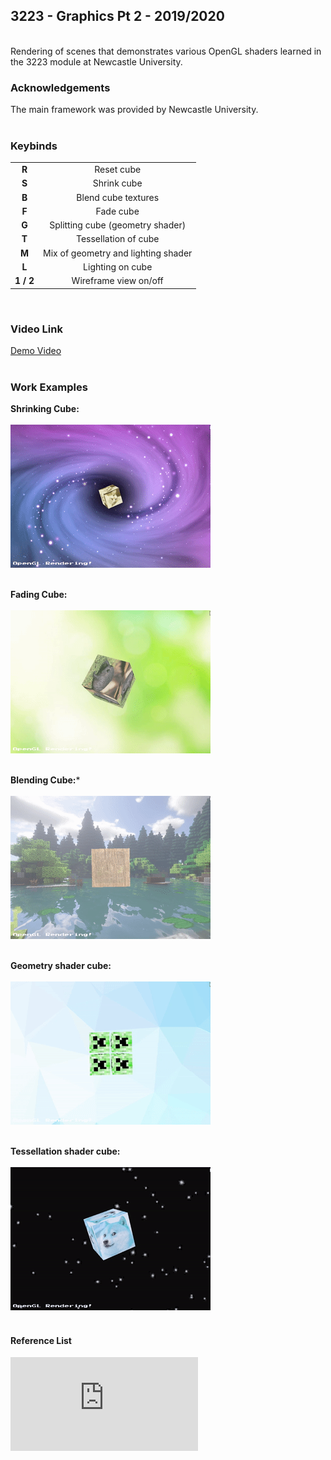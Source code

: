 ## 3223 - Graphics Pt 2 - 2019/2020
<br />
Rendering of scenes that demonstrates various OpenGL shaders learned in the 3223 module at Newcastle University.
<br />

### Acknowledgements
The main framework was provided by Newcastle University.
<br /><br />

### Keybinds
| | |
| :---: | :---: |
|**R**| Reset cube |
|**S**| Shrink cube |
|**B**| Blend cube textures |
|**F**| Fade cube |
|**G**| Splitting cube (geometry shader) |
|**T**| Tessellation of cube |
|**M**| Mix of geometry and lighting shader |
|**L**| Lighting on cube |
|**1 / 2**| Wireframe view on/off |
<br />

### Video Link

[Demo Video](https://youtu.be/FRGN_cY4HNw )
<br /><br />

### Work Examples

**Shrinking Cube:**<br /><br />
![shrink](https://github.com/Akeilee/3223-Graphics-2/blob/main/Screenshots/shrinkCube.gif) <br /><br />

**Fading Cube:**<br /><br />
![fade](https://github.com/Akeilee/3223-Graphics-2/blob/main/Screenshots/fadeCube.gif) <br /><br />

**Blending Cube:***<br /><br />
![blend](https://github.com/Akeilee/3223-Graphics-2/blob/main/Screenshots/blendCube.gif) <br /><br />

**Geometry shader cube:**<br /><br />
![geom](https://github.com/Akeilee/3223-Graphics-2/blob/main/Screenshots/geomCube.gif) <br /><br />

**Tessellation shader cube:**<br /><br />
![tess](https://github.com/Akeilee/3223-Graphics-2/blob/main/Screenshots/tessCube.gif) <br /><br />


#### Reference List
![References](https://github.com/Akeilee/3223-Graphics-2/blob/main/Reference%20List.txt) <br /><br />
